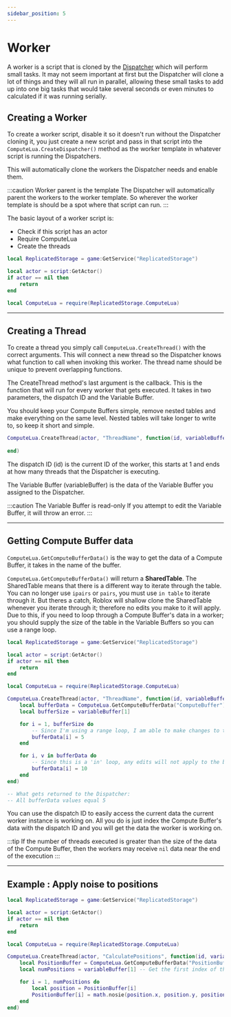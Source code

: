 ```yaml
---
sidebar_position: 5
---
```


# Worker

A worker is a script that is cloned by the [Dispatcher](dispatcher) which will perform small tasks. It may not seem important at first but the Dispatcher will clone a lot of things and they will all run in parallel, allowing these small tasks to add up into one big tasks that would take several seconds or even minutes to calculated if it was running serially. 

## Creating a Worker

To create a worker script, disable it so it doesn't run without the Dispatcher cloning it, you just create a new script and pass in that script into the `ComputeLua.CreateDispatcher()` method as the worker template in whatever script is running the Dispatchers.

This will automatically clone the workers the Dispatcher needs and enable them.

:::caution Worker parent is the template
The Dispatcher will automatically parent the workers to the worker template. So wherever the worker template is should be a spot where that script can run.
:::

The basic layout of a worker script is:
- Check if this script has an actor
- Require ComputeLua
- Create the threads

```lua
local ReplicatedStorage = game:GetService("ReplicatedStorage")

local actor = script:GetActor()
if actor == nil then
	return
end

local ComputeLua = require(ReplicatedStorage.ComputeLua)
```

---

## Creating a Thread

To create a thread you simply call `ComputeLua.CreateThread()` with the correct arguments. This will connect a new thread so the Dispatcher knows what function to call when invoking this worker. The thread name should be unique to prevent overlapping functions.

The CreateThread method's last argument is the callback. This is the function that will run for every worker that gets executed. It takes in two parameters, the dispatch ID and the Variable Buffer.

You should keep your Compute Buffers simple, remove nested tables and make everything on the same level. Nested tables will take longer to write to, so keep it short and simple.

```lua
ComputeLua.CreateThread(actor, "ThreadName", function(id, variableBuffer)
	
end)
```

The dispatch ID (id) is the current ID of the worker, this starts at 1 and ends at how many threads that the Dispatcher is executing.

The Variable Buffer (variableBuffer) is the data of the Variable Buffer you assigned to the Dispatcher.

:::caution The Variable Buffer is read-only
If you attempt to edit the Variable Buffer, it will throw an error.
:::

---

## Getting Compute Buffer data

`ComputeLua.GetComputeBufferData()` is the way to get the data of a Compute Buffer, it takes in the name of the buffer.

`ComputeLua.GetComputeBufferData()` will return a **SharedTable**. The SharedTable means that there is a different way to iterate through the table. You can no longer use `ipairs` or `pairs`, you must use `in table` to iterate through it. But theres a catch, Roblox will shallow clone the SharedTable whenever you iterate through it; therefore no edits you make to it will apply. Due to this, if you need to loop through a Compute Buffer's data in a worker; you should supply the size of the table in the Variable Buffers so you can use a range loop.

```lua
local ReplicatedStorage = game:GetService("ReplicatedStorage")

local actor = script:GetActor()
if actor == nil then
	return
end

local ComputeLua = require(ReplicatedStorage.ComputeLua)

ComputeLua.CreateThread(actor, "ThreadName", function(id, variableBuffer)
	local bufferData = ComputeLua.GetComputeBufferData("ComputeBuffer")
	local bufferSize = variableBuffer[1]

	for i = 1, bufferSize do
		-- Since I'm using a range loop, I am able to make changes to the data and have it update the table
		bufferData[i] = 5
	end

	for i, v in bufferData do
		-- Since this is a 'in' loop, any edits will not apply to the bufferData
		bufferData[i] = 10
	end
end)

-- What gets returned to the Dispatcher:
-- All bufferData values equal 5
```

You can use the dispatch ID to easily access the current data the current worker instance is working on. All you do is just index the Compute Buffer's data with the dispatch ID and you will get the data the worker is working on.

:::tip
If the number of threads executed is greater than the size of the data of the Compute Buffer, then the workers may receive `nil` data near the end of the execution
:::

---

## Example : Apply noise to positions

```lua
local ReplicatedStorage = game:GetService("ReplicatedStorage")

local actor = script:GetActor()
if actor == nil then
	return
end

local ComputeLua = require(ReplicatedStorage.ComputeLua)

ComputeLua.CreateThread(actor, "CalculatePositions", function(id, variableBuffer)
	local PositionBuffer = ComputeLua.GetComputeBufferData("PositionBuffer")
	local numPositions = variableBuffer[1] -- Get the first index of the variable buffer, which in this case is the size of the PositionBuffer

	for i = 1, numPositions do
		local position = PositionBuffer[i]
		PositionBuffer[i] = math.nosie(position.x, position.y, position.z)
	end
end)
```